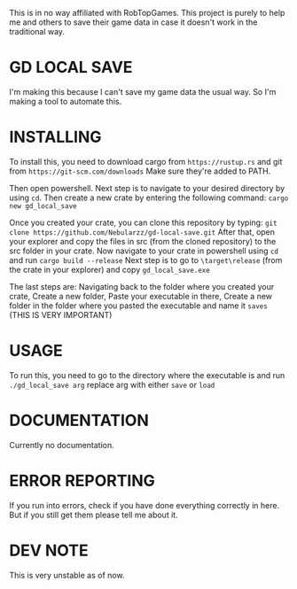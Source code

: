 This is in no way affiliated with RobTopGames. This project is purely to help me and others to save their game data in case it doesn't work in the traditional way.


# GD LOCAL SAVE
I'm making this because I can't save my game data the usual way. So I'm making a tool to automate this.

# INSTALLING
To install this, you need to download cargo from `https://rustup.rs` and git from `https://git-scm.com/downloads`
Make sure they're added to PATH.

Then open powershell.
Next step is to navigate to your desired directory by using `cd`.
Then create a new crate by entering the following command:
`cargo new gd_local_save`

Once you created your crate, you can clone this repository by typing: `git clone https://github.com/Nebularzz/gd-local-save.git`
After that, open your explorer and copy the files in src (from the cloned repository) to the src folder in your crate.
Now navigate to your crate in powershell using `cd` and run `cargo build --release`
Next step is to go to `\target\release` (from the crate in your explorer) and copy `gd_local_save.exe`

The last steps are:
Navigating back to the folder where you created your crate,
Create a new folder,
Paste your executable in there,
Create a new folder in the folder where you pasted the executable and name it `saves` (THIS IS VERY IMPORTANT)

# USAGE
To run this, you need to go to the directory where the executable is and run `./gd_local_save arg` replace arg with either `save` or `load`

# DOCUMENTATION
Currently no documentation.

# ERROR REPORTING
If you run into errors, check if you have done everything correctly in here. But if you still get them please tell me about it.

# DEV NOTE
This is very unstable as of now.
